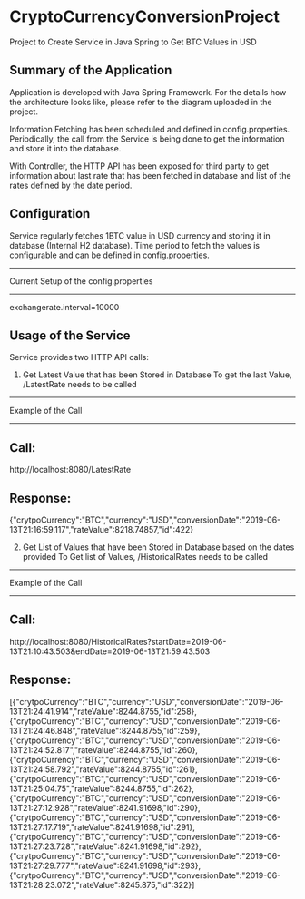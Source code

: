 # CryptoCurrencyConversionProject
Project to Create Service in Java Spring to Get BTC Values in USD

Summary of the Application
----------------------
Application is developed with Java Spring Framework.
For the details how the architecture looks like, please refer to the diagram uploaded in the project.

Information Fetching has been scheduled and defined in config.properties. Periodically, the call from the Service is being done to get the information and store it into the database.

With Controller, the HTTP API has been exposed for third party to get information about last rate that has been fetched in database and list of the rates defined by the date period.

Configuration
-------------
Service regularly fetches 1BTC value in USD currency and storing it in database (Internal H2 database).
Time period to fetch the values is configurable and can be defined in config.properties.
**************************************
Current Setup of the config.properties
**************************************
exchangerate.interval=10000

Usage of the Service
--------------------
Service provides two HTTP API calls:
1) Get Latest Value that has been Stored in Database
To get the last Value, /LatestRate needs to be called
*******************
Example of the Call
*******************
Call: 
------
http://localhost:8080/LatestRate

Response:
--------
{"crytpoCurrency":"BTC","currency":"USD","conversionDate":"2019-06-13T21:16:59.117","rateValue":8218.74857,"id":422}

2) Get List of Values that have been Stored in Database based on the dates provided
To Get list of Values, /HistoricalRates needs to be called
*******************
Example of the Call
*******************
Call: 
------
http://localhost:8080/HistoricalRates?startDate=2019-06-13T21:10:43.503&endDate=2019-06-13T21:59:43.503

Response:
--------
[{"crytpoCurrency":"BTC","currency":"USD","conversionDate":"2019-06-13T21:24:41.914","rateValue":8244.8755,"id":258},{"crytpoCurrency":"BTC","currency":"USD","conversionDate":"2019-06-13T21:24:46.848","rateValue":8244.8755,"id":259},{"crytpoCurrency":"BTC","currency":"USD","conversionDate":"2019-06-13T21:24:52.817","rateValue":8244.8755,"id":260},{"crytpoCurrency":"BTC","currency":"USD","conversionDate":"2019-06-13T21:24:58.792","rateValue":8244.8755,"id":261},{"crytpoCurrency":"BTC","currency":"USD","conversionDate":"2019-06-13T21:25:04.75","rateValue":8244.8755,"id":262},{"crytpoCurrency":"BTC","currency":"USD","conversionDate":"2019-06-13T21:27:12.928","rateValue":8241.91698,"id":290},{"crytpoCurrency":"BTC","currency":"USD","conversionDate":"2019-06-13T21:27:17.719","rateValue":8241.91698,"id":291},{"crytpoCurrency":"BTC","currency":"USD","conversionDate":"2019-06-13T21:27:23.728","rateValue":8241.91698,"id":292},{"crytpoCurrency":"BTC","currency":"USD","conversionDate":"2019-06-13T21:27:29.777","rateValue":8241.91698,"id":293},{"crytpoCurrency":"BTC","currency":"USD","conversionDate":"2019-06-13T21:28:23.072","rateValue":8245.875,"id":322}]


